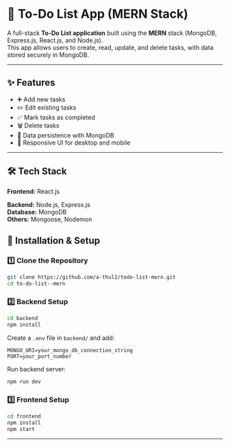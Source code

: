 # 📝 To-Do List App (MERN Stack)

A full-stack **To-Do List application** built using the **MERN** stack (MongoDB, Express.js, React.js, and Node.js).  
This app allows users to create, read, update, and delete tasks, with data stored securely in MongoDB.

---

## ✨ Features
- ➕ Add new tasks
- ✏️ Edit existing tasks
- ✅ Mark tasks as completed
- 🗑 Delete tasks
- 💾 Data persistence with MongoDB
- 📱 Responsive UI for desktop and mobile

---

## 🛠 Tech Stack
**Frontend:** React.js

**Backend:** Node.js, Express.js  
**Database:** MongoDB  
**Others:** Mongoose, Nodemon


## 🚀 Installation & Setup

### 1️⃣ Clone the Repository
```bash
git clone https://github.com/a-thul2/todo-list-mern.git
cd to-do-list--mern
```

### 2️⃣ Backend Setup
```bash
cd backend
npm install
```
Create a `.env` file in `backend/` and add:
```
MONGO_URI=your_mongo_db_connection_string
PORT=your_port_number
```
Run backend server:
```bash
npm run dev
```

### 3️⃣ Frontend Setup
```bash
cd frontend
npm install
npm start
```

---

